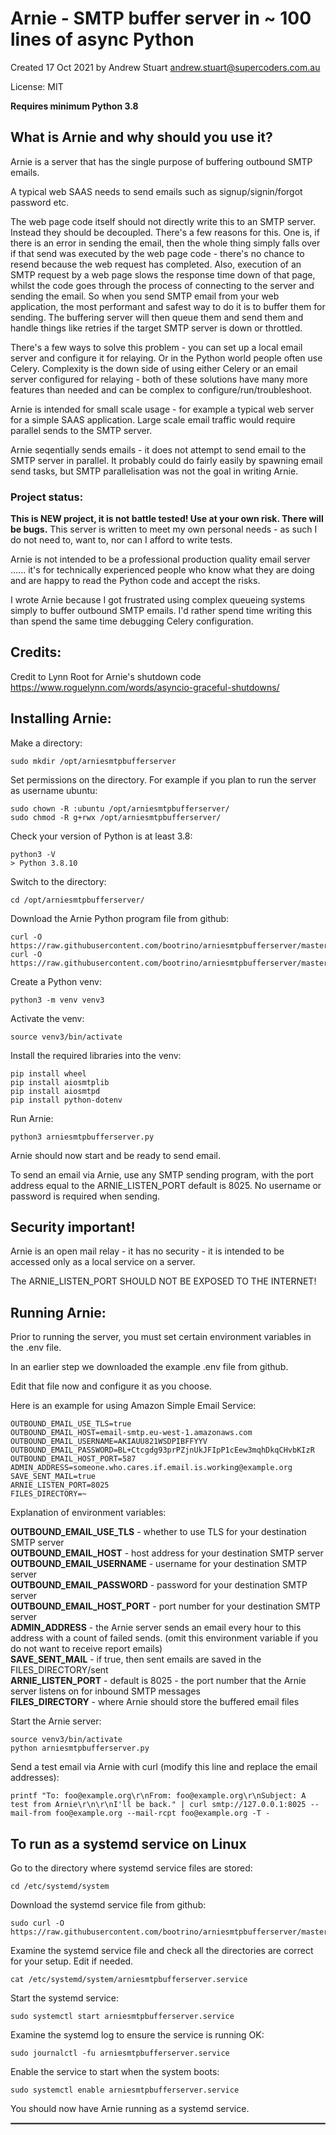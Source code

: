 # Arnie - SMTP buffer server in ~ 100 lines of async Python

Created 17 Oct 2021 by Andrew Stuart andrew.stuart@supercoders.com.au

License: MIT

**Requires minimum Python 3.8**

## What is Arnie and why should you use it?

Arnie is a server that has the single purpose of buffering outbound SMTP emails.

A typical web SAAS needs to send emails such as signup/signin/forgot password etc. 

The web page code itself should not directly write this to an SMTP server. Instead they should be decoupled. There's a few reasons for this. One is, if there is an error in sending the email, then the whole thing simply falls over if that send was executed by the web page code - there's no chance to resend because the web request has completed. Also, execution of an SMTP request by a web page slows the response time down of that page, whilst the code goes through the process of connecting to the server and sending the email. So when you send SMTP email from your web application, the most performant and safest way to do it is to buffer them for sending. The buffering server will then queue them and send them and handle things like retries if the target SMTP server is down or throttled. 

There's a few ways to solve this problem - you can set up a local email server and configure it for relaying. Or in the Python world people often use Celery.  Complexity is the down side of using either Celery or an email server configured for relaying - both of these solutions have many more features than needed and can be complex to configure/run/troubleshoot.

Arnie is intended for small scale usage - for example a typical web server for a simple SAAS application.  Large scale email traffic would require parallel sends to the SMTP server.

Arnie seqentially sends emails - it does not attempt to send email to the SMTP server in parallel.  It probably could do fairly easily by spawning email send tasks, but SMTP parallelisation was not the goal in writing Arnie.

### Project status:

**This is  NEW project, it is not battle tested! Use at your own risk.  There will be bugs.** This server is written to meet my own personal needs - as such I do not need to, want to, nor can I afford to write tests.  

Arnie is not intended to be a professional production quality email server ...... it's for technically experienced people who know what they are doing and are happy to read the Python code and accept the risks.

I wrote Arnie because I got frustrated using complex queueing systems simply to buffer outbound SMTP emails. I'd rather spend time writing this than spend the same time debugging Celery configuration.

## Credits:

Credit to Lynn Root for Arnie's shutdown code https://www.roguelynn.com/words/asyncio-graceful-shutdowns/

## Installing Arnie:

Make a directory:
```
sudo mkdir /opt/arniesmtpbufferserver
```

Set permissions on the directory. For example if you plan to run the server as username ubuntu:
```
sudo chown -R :ubuntu /opt/arniesmtpbufferserver/
sudo chmod -R g+rwx /opt/arniesmtpbufferserver/
```

Check your version of Python is at least 3.8:

```
python3 -V
> Python 3.8.10
```

Switch to the directory:

```
cd /opt/arniesmtpbufferserver/
```
Download the Arnie Python program file from github:

```
curl -O https://raw.githubusercontent.com/bootrino/arniesmtpbufferserver/master/arniesmtpbufferserver.py
curl -O https://raw.githubusercontent.com/bootrino/arniesmtpbufferserver/master/.env
```
Create a Python venv:

```
python3 -m venv venv3
```

Activate the venv:

```
source venv3/bin/activate
```

Install the required libraries into the venv:

```
pip install wheel                             
pip install aiosmtplib                             
pip install aiosmtpd 
pip install python-dotenv
```

Run Arnie:

```
python3 arniesmtpbufferserver.py
```

Arnie should now start and be ready to send email.

To send an email via Arnie, use any SMTP sending program, with the port address equal to the ARNIE_LISTEN_PORT default is 8025. No username or password is required when sending. 

## Security important!

Arnie is an open mail relay - it has no security - it is intended to be accessed only as a local service on a server.
 
The ARNIE_LISTEN_PORT SHOULD NOT BE EXPOSED TO THE INTERNET!

## Running Arnie:

Prior to running the server, you must set certain environment variables in the .env file.

In an earlier step we downloaded the example .env file from github.

Edit that file now and configure it as you choose.

Here is an example for using Amazon Simple Email Service:
```
OUTBOUND_EMAIL_USE_TLS=true
OUTBOUND_EMAIL_HOST=email-smtp.eu-west-1.amazonaws.com 
OUTBOUND_EMAIL_USERNAME=AKIAUU821WSDPIBFFYYV
OUTBOUND_EMAIL_PASSWORD=BL+Ctcgdg93prPZjnUkJFIpP1cEew3mqhDkqCHvbKIzR
OUTBOUND_EMAIL_HOST_PORT=587
ADMIN_ADDRESS=someone.who.cares.if.email.is.working@example.org
SAVE_SENT_MAIL=true
ARNIE_LISTEN_PORT=8025
FILES_DIRECTORY=~
```

Explanation of environment variables:

**OUTBOUND_EMAIL_USE_TLS** - whether to use TLS for your destination SMTP server  
**OUTBOUND_EMAIL_HOST** - host address for your destination SMTP server  
**OUTBOUND_EMAIL_USERNAME** - username for your destination SMTP server  
**OUTBOUND_EMAIL_PASSWORD** - password for your destination SMTP server  
**OUTBOUND_EMAIL_HOST_PORT** - port number  for your destination SMTP server  
**ADMIN_ADDRESS** - the Arnie server sends an email every hour to this address with a count of failed sends. (omit this environment variable if you do not want to receive report emails)  
**SAVE_SENT_MAIL** - if true, then sent emails are saved in the FILES_DIRECTORY/sent  
**ARNIE_LISTEN_PORT** - default is 8025 - the port number that the Arnie server listens on for inbound SMTP messages  
**FILES_DIRECTORY** - where Arnie should store the buffered email files  

Start the Arnie server:

```
source venv3/bin/activate
python arniesmtpbufferserver.py
```

Send a test email via Arnie with curl (modify this line and replace the email addresses):

```
printf "To: foo@example.org\r\nFrom: foo@example.org\r\nSubject: A test from Arnie\r\n\r\nI'll be back." | curl smtp://127.0.0.1:8025 --mail-from foo@example.org --mail-rcpt foo@example.org -T -
```

## To run as a systemd service on Linux

Go to the directory where systemd service files are stored:

```
cd /etc/systemd/system
```

Download the systemd service file from github:

```
sudo curl -O https://raw.githubusercontent.com/bootrino/arniesmtpbufferserver/master/etc/systemd/system/arniesmtpbufferserver.service
```

Examine the systemd service file and check all the directories are correct for your setup.  Edit if needed.

```
cat /etc/systemd/system/arniesmtpbufferserver.service
```

Start the systemd service:

```
sudo systemctl start arniesmtpbufferserver.service
```

Examine the systemd log to ensure the service is running OK:

```
sudo journalctl -fu arniesmtpbufferserver.service
```

Enable the service to start when the system boots:

```
sudo systemctl enable arniesmtpbufferserver.service
```

You should now have Arnie running as a systemd service.

<hr style="border:1px solid gray"/> 

